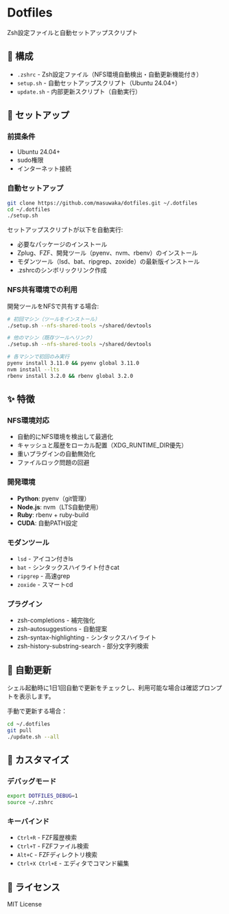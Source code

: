 # Dotfiles

Zsh設定ファイルと自動セットアップスクリプト

## 📁 構成

- `.zshrc` - Zsh設定ファイル（NFS環境自動検出・自動更新機能付き）
- `setup.sh` - 自動セットアップスクリプト（Ubuntu 24.04+）
- `update.sh` - 内部更新スクリプト（自動実行）

## 🚀 セットアップ

### 前提条件
- Ubuntu 24.04+
- sudo権限
- インターネット接続

### 自動セットアップ

```bash
git clone https://github.com/masuwaka/dotfiles.git ~/.dotfiles
cd ~/.dotfiles
./setup.sh
```

セットアップスクリプトが以下を自動実行:
- 必要なパッケージのインストール
- Zplug、FZF、開発ツール（pyenv、nvm、rbenv）のインストール
- モダンツール（lsd、bat、ripgrep、zoxide）の最新版インストール
- .zshrcのシンボリックリンク作成

### NFS共有環境での利用

開発ツールをNFSで共有する場合:

```bash
# 初回マシン（ツールをインストール）
./setup.sh --nfs-shared-tools ~/shared/devtools

# 他のマシン（既存ツールへリンク）
./setup.sh --nfs-shared-tools ~/shared/devtools

# 各マシンで初回のみ実行
pyenv install 3.11.0 && pyenv global 3.11.0
nvm install --lts
rbenv install 3.2.0 && rbenv global 3.2.0
```

## ✨ 特徴

### NFS環境対応
- 自動的にNFS環境を検出して最適化
- キャッシュと履歴をローカル配置（XDG_RUNTIME_DIR優先）
- 重いプラグインの自動無効化
- ファイルロック問題の回避

### 開発環境
- **Python**: pyenv（git管理）
- **Node.js**: nvm（LTS自動使用）
- **Ruby**: rbenv + ruby-build
- **CUDA**: 自動PATH設定

### モダンツール
- `lsd` - アイコン付きls
- `bat` - シンタックスハイライト付きcat
- `ripgrep` - 高速grep
- `zoxide` - スマートcd

### プラグイン
- zsh-completions - 補完強化
- zsh-autosuggestions - 自動提案
- zsh-syntax-highlighting - シンタックスハイライト
- zsh-history-substring-search - 部分文字列検索

## 🔄 自動更新

シェル起動時に1日1回自動で更新をチェックし、利用可能な場合は確認プロンプトを表示します。

手動で更新する場合：
```bash
cd ~/.dotfiles
git pull
./update.sh --all
```

## 🔧 カスタマイズ

### デバッグモード
```bash
export DOTFILES_DEBUG=1
source ~/.zshrc
```

### キーバインド
- `Ctrl+R` - FZF履歴検索
- `Ctrl+T` - FZFファイル検索
- `Alt+C` - FZFディレクトリ検索
- `Ctrl+X Ctrl+E` - エディタでコマンド編集

## 📝 ライセンス

MIT License